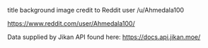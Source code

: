title background image credit to Reddit user /u/Ahmedala100

https://www.reddit.com/user/Ahmedala100/


Data supplied by Jikan API found here:
https://docs.api.jikan.moe/
